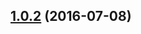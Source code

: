 <a name="1.0.2"></a>
## [1.0.2](https://github.com/atlassian/https://github.com/atlassian/lerna-semantic-release.git/compare/1.0.2-semver-tag-for-lerna-semantic-release-pre...v1.0.2) (2016-07-08)



